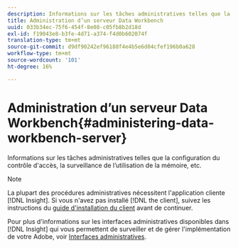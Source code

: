 ```yaml
---
description: Informations sur les tâches administratives telles que la configuration du contrôle d'accès, la surveillance de l’utilisation de la mémoire, etc.
title: Administration d’un serveur Data Workbench
uuid: 033b34ec-75f6-454f-8e08-c05fb8b2d18d
exl-id: f19043e8-b3fe-4d71-a374-f4d0b602074f
translation-type: tm+mt
source-git-commit: d9df90242ef96188f4e4b5e6d04cfef196b0a628
workflow-type: tm+mt
source-wordcount: '101'
ht-degree: 16%

---
```


# Administration d’un serveur Data Workbench{#administering-data-workbench-server}

Informations sur les tâches administratives telles que la configuration du contrôle d&#39;accès, la surveillance de l’utilisation de la mémoire, etc.

>[!NOTE]
>
>La plupart des procédures administratives nécessitent l&#39;application cliente [!DNL Insight]. Si vous n&#39;avez pas installé [!DNL the client], suivez les instructions du [guide d&#39;installation du client](https://docs.adobe.com/content/help/fr-FR/data-workbench/using/install/c-data-workbench-client-install.html) avant de continuer.

Pour plus d&#39;informations sur les interfaces administratives disponibles dans [!DNL Insight] qui vous permettent de surveiller et de gérer l&#39;implémentation de votre Adobe, voir [Interfaces administratives](https://docs.adobe.com/content/help/en/data-workbench/using/client/t-open-ins.html#Administrative_Interfaces).
